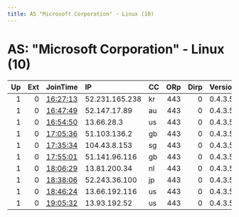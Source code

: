 ```yaml
---
title: AS "Microsoft Corporation" - Linux (10)
---
```


# AS: "Microsoft Corporation" - Linux (10)

|   Up |   Ext | JoinTime                                                                                            | IP             | CC   |   ORp |   Dirp | Version   | Contact   | Nickname   |   eFamMembers |
|-----:|------:|:----------------------------------------------------------------------------------------------------|:---------------|:-----|------:|-------:|:----------|:----------|:-----------|--------------:|
|    1 |     0 | [16:27:13](https://metrics.torproject.org/rs.html#details/D4C535DE268B0B247FD19FE987AAC6026ADB879C) | 52.231.165.238 | kr   |   443 |      0 | 0.4.3.5   | None      | Unnamed    |             1 |
|    1 |     0 | [16:47:49](https://metrics.torproject.org/rs.html#details/5B4E3F16694A717F2144D759C6B775A24DF9358D) | 52.147.17.89   | au   |   443 |      0 | 0.4.3.5   | None      | Unnamed    |             1 |
|    1 |     0 | [16:54:50](https://metrics.torproject.org/rs.html#details/EA92E9C927F2C60BB258E9A57390841F2C27FC5C) | 13.66.28.3     | us   |   443 |      0 | 0.4.3.5   | None      | Unnamed    |             1 |
|    1 |     0 | [17:05:36](https://metrics.torproject.org/rs.html#details/403193660D0B53E0F505B160DF58D94D5BC53EAA) | 51.103.136.2   | gb   |   443 |      0 | 0.4.3.5   | None      | Unnamed    |             1 |
|    1 |     0 | [17:35:34](https://metrics.torproject.org/rs.html#details/65E640072D1E409A04ACE9BC10552936FE64E620) | 104.43.8.153   | sg   |   443 |      0 | 0.4.3.5   | None      | Unnamed    |             1 |
|    1 |     0 | [17:55:01](https://metrics.torproject.org/rs.html#details/8A41E7DE5113D0877FD335EE84670DFC0A9C3FA2) | 51.141.96.116  | gb   |   443 |      0 | 0.4.3.5   | None      | Unnamed    |             1 |
|    1 |     0 | [18:06:29](https://metrics.torproject.org/rs.html#details/2DD3500784350803F0040C6556B02F38A0B5F3FA) | 13.81.200.34   | nl   |   443 |      0 | 0.4.3.5   | None      | Unnamed    |             1 |
|    1 |     0 | [18:38:06](https://metrics.torproject.org/rs.html#details/3FC42E19C154BCB91D516151B9658ACFD3C43642) | 52.243.36.100  | jp   |   443 |      0 | 0.4.3.5   | None      | Unnamed    |             1 |
|    1 |     0 | [18:46:24](https://metrics.torproject.org/rs.html#details/999BF716515BFF5FABE7A73AA81153F0AD6F41B2) | 13.66.192.116  | us   |   443 |      0 | 0.4.3.5   | None      | Unnamed    |             1 |
|    1 |     0 | [19:05:32](https://metrics.torproject.org/rs.html#details/C2F7FD58C2798CB4534540763B506D7C943F64AA) | 13.93.192.52   | us   |   443 |      0 | 0.4.3.5   | None      | Unnamed    |             1 |
